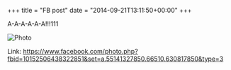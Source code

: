 +++
title = "FB post"
date = "2014-09-21T13:11:50+00:00"
+++

А-А-А-А-А-А!!!111

![Photo](https://scontent.xx.fbcdn.net/v/t1.0-0/s130x130/1522162_10152506438322851_5039764902285814407_n.jpg?oh=49ad6192f0ae3a5ff812b2e3fa3deab8&oe=59AB18E5)


Link: https://www.facebook.com/photo.php?fbid=10152506438322851&set=a.55141327850.66510.630817850&type=3
